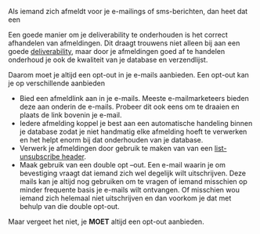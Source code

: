 Als iemand zich afmeldt voor je e-mailings of sms-berichten, dan heet
dat een

Een goede manier om je deliverability te onderhouden is het correct
afhandelen van afmeldingen. Dit draagt trouwens niet alleen bij aan een
goede
[deliverability](http://www.copernica.com/nl/ondersteuning/begrippenlijst/deliverability),
maar door je afmeldingen goed af te handelen onderhoud je ook de
kwaliteit van je database en verzendlijst.

Daarom moet je altijd een opt-out in je e-mails aanbieden. Een opt-out
kan je op verschillende aanbieden

-   Bied een afmeldlink aan in je e-mails. Meeste e-mailmarketeers
    bieden deze aan onderin de e-mails. Probeer dit ook eens om te
    draaien en plaats de link bovenin je e-mail.
-   Iedere afmelding koppel je best aan een automatische handeling
    binnen je database zodat je niet handmatig elke afmelding hoeft te
    verwerken en het helpt enorm bij dat onderhouden van je database.
-   Verwerk je afmeldingen door gebruik te maken van van een
    [list-unsubscribe
    header](http://www.copernica.com/nl/over-ons/nieuws/list-unsubscribe-header-een-reputatieverbeterende-e-mailheader).
-   Maak gebruik van een double opt –out. Een e-mail waarin je om
    bevestiging vraagt dat iemand zich wel degelijk wilt uitschrijven.
    Deze mails kan je altijd nog gebruiken om te vragen of iemand
    misschien op minder frequente basis je e-mails wilt ontvangen. Of
    misschien wou iemand zich helemaal niet uitschrijven en dan voorkom
    je dat met behulp van die double opt-out.

Maar vergeet het niet, je **MOET** altijd een opt-out aanbieden.
